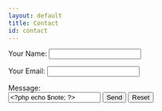 ```yaml
---
layout: default
title: Contact
id: contact
---
```


<form name="contact" method="POST" data-netflify="true">
    <p>
        <label> Your Name: <input type="text" name="name"/> </label>
    </p>
    <p>
        <label> Your Email: <input type="email" name="email"/> </label>
    </p>
        Message: <br>
   <input type="text" class="scrollabletextbox" name="note" value="<?php echo $note; ?>">
        <button type="submit"> Send</button>
        <button type="reset"> Reset</button>
    </p>
</form>

